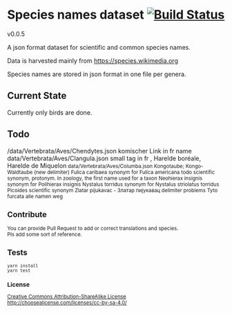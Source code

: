 # Species names dataset [![Build Status][travis-image]][travis-url]

v0.0.5

A json format dataset for scientific and common species names.

Data is harvested mainly from https://species.wikimedia.org

Species names are stored in json format in one file per genera.

## Current State
Currently only birds are done.  

## Todo
/data/Vertebrata/Aves/Chendytes.json komischer Link in fr name
data/Vertebrata/Aves/Clangula.json small tag in fr , Harelde boréale, Harelde de Miquelon<small>
data/Vertebrata/Aves/Columba.json Kongotaube; Kongo-Waldtaube (new delimiter)
Fulica caribaea synonym for Fulica americana todo scientific synonym, protonym. In zoology, the first name used for a taxon
Neohierax insignis synonym for Polihierax insignis
Nystalus torridus synonym for Nystalus striolatus torridus
Picoides scientific synonym
Zlatar pijukavac - Златар пијукавац delimiter problems
Tyto furcata alle namen weg

## Contribute
You can provide Pull Request to add or correct translations and species.  
Pls add some sort of reference.  

## Tests

    yarn install
    yarn test

### License

[Creative Commons Attribution-ShareAlike License](https://creativecommons.org/licenses/by-sa/4.0/)  
http://choosealicense.com/licenses/cc-by-sa-4.0/

[travis-image]: https://travis-ci.org/species-names/dataset.svg?branch=master
[travis-url]: https://travis-ci.org/species-names/dataset
